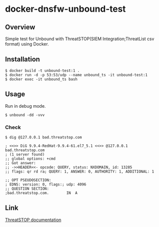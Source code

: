 # docker-dnsfw-unbound-test

## Overview
Simple test for Unbound with ThreatSTOP(SIEM Integration;ThreatList csv format) using Docker.

## Installation

```
$ docker build -t unbound-test:1 .
$ docker run -d -p 53:53/udp --name unbound_ts -it unbound-test:1
$ docker exec -it unbound_ts bash
```
## Usage
Run in debug mode.
```
$ unbound -dd -vvv
```
### Check
```
$ dig @127.0.0.1 bad.threatstop.com         

; <<>> DiG 9.9.4-RedHat-9.9.4-61.el7_5.1 <<>> @127.0.0.1 bad.threatstop.com
; (1 server found)
;; global options: +cmd
;; Got answer:
;; ->>HEADER<<- opcode: QUERY, status: NXDOMAIN, id: 13285
;; flags: qr rd ra; QUERY: 1, ANSWER: 0, AUTHORITY: 1, ADDITIONAL: 1

;; OPT PSEUDOSECTION:
; EDNS: version: 0, flags:; udp: 4096
;; QUESTION SECTION:
;bad.threatstop.com.		IN	A
```

## Link
[ThreatSTOP documentation](https://docs.threatstop.com/)  

